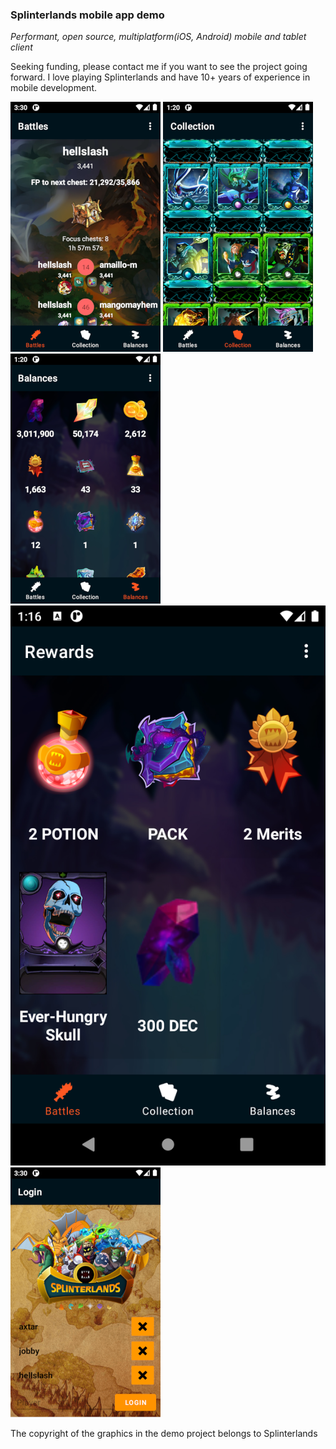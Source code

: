 ### Splinterlands mobile app demo

*Performant, open source, multiplatform(iOS, Android) mobile and tablet client*

Seeking funding, please contact me if you want to see the project going forward. I love playing Splinterlands and have 10+ years of experience in mobile development.

![](screenshot_1.png) ![](screenshot_2.png) ![](screenshot_3.png) ![](screenshot_5.png) ![](screenshot_4.png)


The copyright of the graphics in the demo project belongs to Splinterlands
